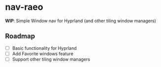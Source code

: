 # nav-raeo

**WIP**: Simple Window nav for Hyprland (and other tiling window managers)

## Roadmap

- [ ] Basic functionality for Hyprland
- [ ] Add Favorite windows feature
- [ ] Support other tiling window managers
